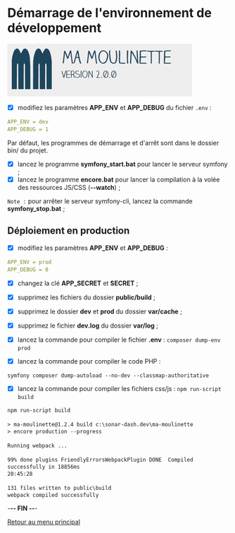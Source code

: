 # Démarrage de l'environnement de développement

![Ma-Moulinette](/documentation/ressources/home-000.jpg)

- [x] modifiez les paramètres **APP_ENV** et **APP_DEBUG** du fichier `.env` :

```yaml
APP_ENV = dev
APP_DEBUG = 1
```

Par défaut, les programmes de démarrage et d'arrêt sont dans le dossier bin/ du projet.

- [x] lancez le programme **symfony_start.bat** pour lancer le serveur symfony ;
- [x] lancez le programme **encore.bat** pour lancer la compilation à la volée des ressources JS/CSS (**--watch**) ;

`Note :` pour arrêter le serveur symfony-cli, lancez la commande **symfony_stop.bat** ;

## Déploiement en production

- [x] modifiez les paramètres **APP_ENV** et **APP_DEBUG** :

```yaml
APP_ENV = prod
APP_DEBUG = 0
```

- [x] changez la clé **APP_SECRET** et **SECRET** ;

- [x] supprimez les fichiers du dossier **public/build** ;
- [x] supprimez le dossier **dev** et **prod** du dossier **var/cache** ;
- [x] supprimez le fichier **dev.log** du dossier **var/log** ;
- [x] lancez la commande pour compiler le fichier **.env** :  `composer dump-env prod`
- [x] lancez la commande pour compiler le code PHP :

```plaintext
symfony composer dump-autoload --no-dev --classmap-authoritative
```

- [x] lancez la commande pour compiler les fichiers css/js :  `npm run-script build`

```plaintext
npm run-script build

> ma-moulinette@1.2.4 build c:\sonar-dash.dev\ma-moulinette
> encore production --progress

Running webpack ...

99% done plugins FriendlyErrorsWebpackPlugin DONE  Compiled successfully in 18856ms                                           20:45:28

131 files written to public\build
webpack compiled successfully
```

-**-- FIN --**-

[Retour au menu principal](/README.md)
